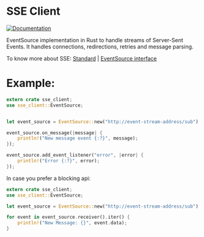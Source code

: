 # SSE Client

[![Documentation](https://docs.rs/sse-client/badge.svg)](https://docs.rs/sse-client/)

EventSource implementation in Rust to handle streams of Server-Sent Events.
It handles connections, redirections, retries and message parsing.

To know more about SSE: [Standard](https://html.spec.whatwg.org/multipage/server-sent-events.html) | [EventSource interface](https://developer.mozilla.org/en-US/docs/Web/API/EventSource)

# Example:

```rust
extern crate sse_client;
use sse_client::EventSource;


let event_source = EventSource::new("http://event-stream-address/sub").unwrap();

event_source.on_message(|message| {
    println!("New message event {:?}", message);
});

event_source.add_event_listener("error", |error| {
    println!("Error {:?}", error);
});

```

In case you prefer a blocking api:

```rust
extern crate sse_client;
use sse_client::EventSource;

let event_source = EventSource::new("http://event-stream-address/sub").unwrap();

for event in event_source.receiver().iter() {
    println!("New Message: {}", event.data);
}
```

